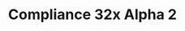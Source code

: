 ---
layout: post
title: Compliance 32x Alpha 2
permalink: /compliance32x/A2
header-img: https://database.faithfulpack.net/images/website/posts/32x/A2.jpg

long_text: The second public alpha of Compliance 32x with many new and changed textures is here! <br><br> <strong>DISCLAIMER:</strong> As indicated by the Alpha tag, this version very work-in-progress, and as such contains a lot of placeholder textures. It is not the final look of the pack; many textures will have to be edited to match the general stylistic direction of the pack. <br><br> Stay tuned for future updates!

main_changelog: changelogs/compliance32

download:
  - Java - 1.16.4 (GitHub):
    - https://github.com/Faithful-Resource-Pack/Resource-Pack-32x/releases/download/alpha-2/Compliance-32x-Alpha-2.zip

---